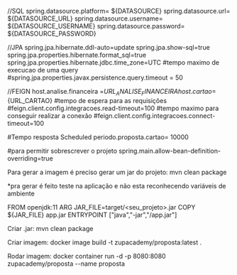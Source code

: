 //SQL
spring.datasource.platform= ${DATASOURCE}
spring.datasource.url= ${DATASOURCE_URL}
spring.datasource.username= ${DATASOURCE_USERNAME}
spring.datasource.password= ${DATASOURCE_PASSWORD}

//JPA
spring.jpa.hibernate.ddl-auto=update
spring.jpa.show-sql=true
spring.jpa.properties.hibernate.format_sql=true
spring.jpa.properties.hibernate.jdbc.time_zone=UTC
#tempo maximo de execucao de uma query
#spring.jpa.properties.javax.persistence.query.timeout = 50

//FEIGN
host.analise.financeira =${URL_ANALISE_FINANCEIRA}
host.cartao =${URL_CARTAO}
#tempo de espera para as requisições
#feign.client.config.integracoes.read-timeout=100
#tempo maximo para conseguir realizar a conexão
#feign.client.config.integracoes.connect-timeout=100

#Tempo resposta Scheduled
periodo.proposta.cartao= 10000

#para permitir sobrescrever o projeto
spring.main.allow-bean-definition-overriding=true

Para gerar a imagem é preciso gerar um jar do projeto:
mvn clean package

*pra gerar é feito teste na aplicação e não esta reconhecendo variáveis de ambiente

FROM openjdk:11
ARG JAR_FILE=target/<seu_projeto>.jar
COPY ${JAR_FILE} app.jar
ENTRYPOINT ["java","-jar","/app.jar"]

Criar .jar:
mvn clean package

Criar imagem:
docker image build -t zupacademy/proposta:latest .

Rodar imagem:
docker container run -d -p 8080:8080 zupacademy/proposta --name proposta
